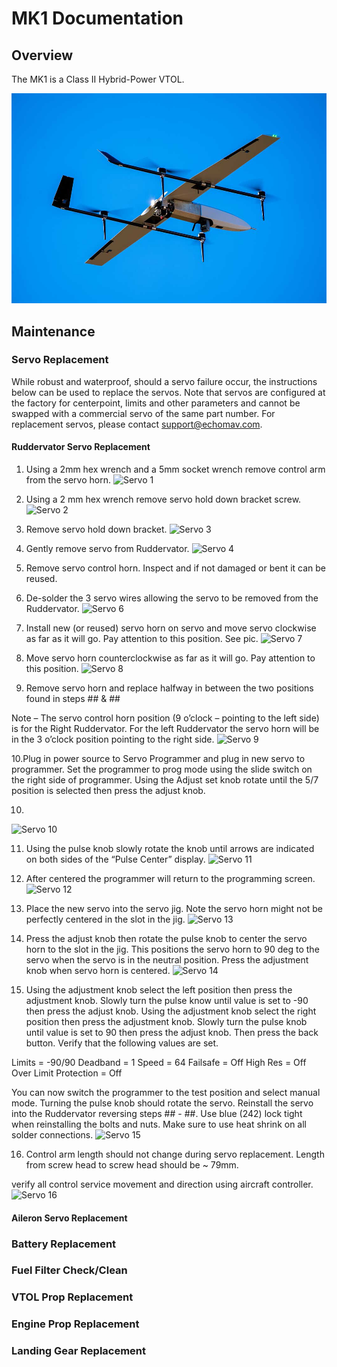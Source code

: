 # MK1 Documentation

## Overview

The MK1 is a Class II Hybrid-Power VTOL. 

![EchoPilot AI](assets/mk1_image1.jpg)

       

## Maintenance

### Servo Replacement

While robust and waterproof, should a servo failure occur, the instructions below can be used to replace the servos. Note that servos are configured at the factory for centerpoint, limits and other parameters and cannot be swapped with a commercial servo of the same part number. For replacement servos, please contact support@echomav.com.

#### Ruddervator Servo Replacement

1.  Using a 2mm hex wrench and a 5mm socket wrench remove control arm from the servo horn.
![Servo 1](https://github.com/EchoMAV/mk1docs/assets/155487175/a81854f3-c6ca-43ea-9103-8147a8b254c4)


2.  Using a 2 mm hex wrench remove servo hold down bracket screw. 
![Servo 2](https://github.com/EchoMAV/mk1docs/assets/155487175/c4def55a-1d54-4fd7-b0d2-113682bfef1c)


3. Remove servo hold down bracket.
![Servo 3](https://github.com/EchoMAV/mk1docs/assets/155487175/8cf9c761-9ff0-4ef8-a4b9-9d4a68f85a99)


4. Gently remove servo from Ruddervator.
![Servo 4](https://github.com/EchoMAV/mk1docs/assets/155487175/ac2f1a1d-92e1-4f87-bfa8-7437149cae01)


5. Remove servo control horn.  Inspect and if not damaged or bent it can be reused.

6. De-solder the 3 servo wires allowing the servo to be removed from the Ruddervator.
![Servo 6](https://github.com/EchoMAV/mk1docs/assets/155487175/0fb6caf5-b208-45d9-9d31-c4a85485a032)


7. Install new (or reused) servo horn on servo and move servo clockwise as far as it will go. Pay attention to this position.
 See pic. 
![Servo 7](https://github.com/EchoMAV/mk1docs/assets/155487175/f30f0e81-5340-4647-987a-cda5b4273f27)


8. Move servo horn counterclockwise as far as it will go.  Pay attention to this position.
![Servo 8](https://github.com/EchoMAV/mk1docs/assets/155487175/4cebe606-e30a-4552-a101-570d2b38d909)


9. Remove servo horn and replace halfway in between the two positions found in steps ## & ##

Note – The servo control horn position (9 o’clock – pointing to the left side) is for the Right Ruddervator.  For the left Ruddervator the servo horn will be in the 3 o’clock position pointing to the right side.
![Servo 9](https://github.com/EchoMAV/mk1docs/assets/155487175/55d87f4b-0870-4250-bcd6-590159109e65)


10.Plug in power source to Servo Programmer and plug in new servo to programmer.
Set the programmer to prog mode using the slide switch on the right side of programmer.
Using the Adjust set knob rotate until the 5/7 position is selected then press the adjust knob.
 

10. 
![Servo 10](https://github.com/EchoMAV/mk1docs/assets/155487175/264d55d6-b986-406a-af8c-160c49680412)


11. Using the pulse knob slowly rotate the knob until arrows are indicated on both sides of the “Pulse Center” display.
![Servo 11](https://github.com/EchoMAV/mk1docs/assets/155487175/b0a16421-b43e-491d-9e11-e08032b2f19b)

12. After centered the programmer will return to the programming screen.
![Servo 12](https://github.com/EchoMAV/mk1docs/assets/155487175/2fa35279-f97f-4a48-9e48-de4fc830c785)


13. Place the new servo into the servo jig.  Note the servo horn might not be perfectly centered in the slot in the jig.
![Servo 13](https://github.com/EchoMAV/mk1docs/assets/155487175/9c0dab8d-0e00-4e95-a26d-7fb31eda67af)


14. Press the adjust knob then rotate the pulse knob to center the servo horn to the slot in the jig.  This positions the servo horn to 90 deg to the servo when the servo is in the neutral position. Press the adjustment knob when servo horn is centered.
![Servo 14](https://github.com/EchoMAV/mk1docs/assets/155487175/8c6853a0-6d8c-4f2a-a64f-532948d135d4)


15. Using the adjustment knob select the left position then press the adjustment knob.  Slowly turn the pulse know until value is set to -90 then press the adjust knob.
Using the adjustment knob select the right position then press the adjustment knob.  Slowly turn the pulse knob until value is set to 90 then press the adjust knob.
Then press the back button.
Verify that the following values are set.

Limits = -90/90
Deadband = 1
Speed = 64
Failsafe = Off
High Res = Off
Over Limit Protection = Off

You can now switch the programmer to the test position and select manual mode.  Turning the pulse knob should rotate the servo. 
Reinstall the servo into the Ruddervator reversing steps ## - ##. Use blue (242) lock tight when reinstalling the bolts and nuts. Make sure to use heat shrink on all solder connections.
![Servo 15](https://github.com/EchoMAV/mk1docs/assets/155487175/af3c3532-e41a-483f-be7d-8f9f1e2a0965)


16. Control arm length should not change during servo replacement.  Length from screw head to screw head should be ~ 79mm.

verify all control service movement and direction using aircraft controller. 
![Servo 16](https://github.com/EchoMAV/mk1docs/assets/155487175/28cbd84a-a6c2-482a-95ec-8d7a372bd3fb)


#### Aileron Servo Replacement

### Battery Replacement

### Fuel Filter Check/Clean

### VTOL Prop Replacement

### Engine Prop Replacement

### Landing Gear Replacement
